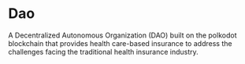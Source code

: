 # Dao
 A Decentralized Autonomous Organization (DAO) built on the polkodot blockchain that provides health care-based insurance to address the challenges facing the traditional health insurance industry.

